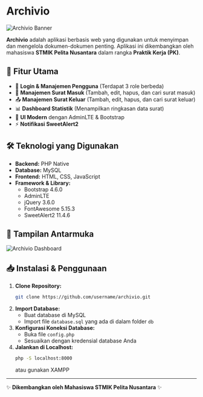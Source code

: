 # Archivio

![Archivio Banner](https://github.com/refintarigan/arsip_surat/assets/img/login.jpg)

**Archivio** adalah aplikasi berbasis web yang digunakan untuk menyimpan dan mengelola dokumen-dokumen penting. Aplikasi ini dikembangkan oleh mahasiswa **STMIK Pelita Nusantara** dalam rangka **Praktik Kerja (PK)**.

## 🚀 Fitur Utama

- 🔐 **Login & Manajemen Pengguna** (Terdapat 3 role berbeda)
- 📩 **Manajemen Surat Masuk** (Tambah, edit, hapus, dan cari surat masuk)
- 📤 **Manajemen Surat Keluar** (Tambah, edit, hapus, dan cari surat keluar)
- 📊 **Dashboard Statistik** (Menampilkan ringkasan data surat)
- 🎨 **UI Modern** dengan AdminLTE & Bootstrap
- ⚡ **Notifikasi SweetAlert2**

## 🛠️ Teknologi yang Digunakan

- **Backend:** PHP Native
- **Database:** MySQL
- **Frontend:** HTML, CSS, JavaScript
- **Framework & Library:**
  - Bootstrap 4.6.0
  - AdminLTE
  - jQuery 3.6.0
  - FontAwesome 5.15.3
  - SweetAlert2 11.4.6

## 📸 Tampilan Antarmuka

![Archivio Dashboard](https://github.com/refintarigan/arsip_surat/assets/img/git.jpg)

## 📥 Instalasi & Penggunaan

1. **Clone Repository:**
   ```sh
   git clone https://github.com/username/archivio.git
   ```
2. **Import Database:**
   - Buat database di MySQL
   - Import file `database.sql` yang ada di dalam folder `db`
3. **Konfigurasi Koneksi Database:**
   - Buka file `config.php`
   - Sesuaikan dengan kredensial database Anda
4. **Jalankan di Localhost:**
   ```sh
   php -S localhost:8000
   ```
   atau gunakan XAMPP

---

✨ **Dikembangkan oleh Mahasiswa STMIK Pelita Nusantara** ✨
